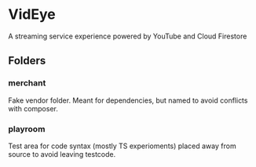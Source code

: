 # VidEye

A streaming service experience powered by YouTube and Cloud Firestore

## Folders

### merchant

Fake vendor folder. Meant for dependencies, but named to avoid conflicts with composer.

### playroom

Test area for code syntax (mostly TS experioments) placed away from source to avoid leaving testcode.
